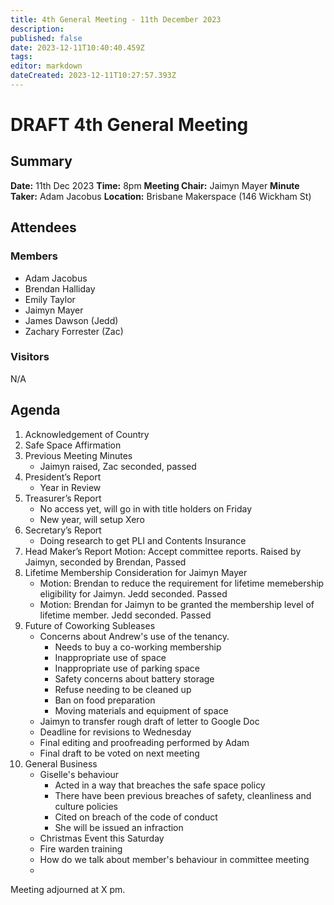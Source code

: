 ```yaml
---
title: 4th General Meeting - 11th December 2023
description: 
published: false
date: 2023-12-11T10:40:40.459Z
tags: 
editor: markdown
dateCreated: 2023-12-11T10:27:57.393Z
---
```


# DRAFT 4th General Meeting

## Summary
**Date:** 11th Dec 2023
**Time:** 8pm
**Meeting Chair:** Jaimyn Mayer
**Minute Taker:** Adam Jacobus
**Location:** Brisbane Makerspace (146 Wickham St)

## Attendees
### Members

- Adam Jacobus
- Brendan Halliday
- Emily Taylor
- Jaimyn Mayer
- James Dawson (Jedd)
- Zachary Forrester (Zac)

### Visitors

N/A

## Agenda

1. Acknowledgement of Country
2. Safe Space Affirmation
3. Previous Meeting Minutes
    - Jaimyn raised, Zac seconded, passed
4. President’s Report
    - Year in Review
5. Treasurer’s Report
    - No access yet, will go in with title holders on Friday
    - New year, will setup Xero
6. Secretary’s Report
    - Doing research to get PLI and Contents Insurance
7. Head Maker’s Report
Motion: Accept committee reports. Raised by Jaimyn, seconded by Brendan, Passed
8. Lifetime Membership Consideration for Jaimyn Mayer
    - Motion: Brendan to reduce the requirement for lifetime memebership eligibility for Jaimyn. Jedd seconded. Passed
    - Motion: Brendan for Jaimyn to be granted the membership level of lifetime member. Jedd seconded. Passed
9. Future of Coworking Subleases
    - Concerns about Andrew's use of the tenancy.
      - Needs to buy a co-working membership
      - Inappropriate use of space
      - Inappropriate use of parking space
      - Safety concerns about battery storage
      - Refuse needing to be cleaned up
      - Ban on food preparation
      - Moving materials and equipment of space
    - Jaimyn to transfer rough draft of letter to Google Doc
    - Deadline for revisions to Wednesday
    - Final editing and proofreading performed by Adam
    - Final draft to be voted on next meeting
9. General Business
    - Giselle's behaviour
      - Acted in a way that breaches the safe space policy
      - There have been previous breaches of safety, cleanliness and culture policies
      - Cited on breach of the code of conduct
      - She will be issued an infraction
    - Christmas Event this Saturday
    - Fire warden training
    - How do we talk about member's behaviour in committee meeting
    - 

Meeting adjourned at X pm.